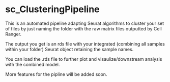# sc_ClusteringPipeline

This is an automated pipeline adapting Seurat algorithms to cluster your set of files by just naming the folder
with the raw matrix files outputted by Cell Ranger.

The output you get is an rds file with your integrated (combining all samples within your folder) Seurat object retaining the sample names.

You can load the .rds file to further plot and visaulize/downstream analysis with the combined model.

More features for the pipline will be added soon.

